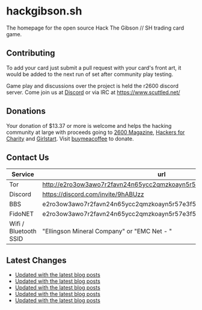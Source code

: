 # hackgibson.sh
The homepage for the open source Hack The Gibson // SH trading card game.


## Contributing

To add your card just submit a pull request with your card's front art, it would be added to the next run of set after community play testing.

Game play and discussions over the project is held the r2600 discord server. Come join us at [Discord](https://discord.com/invite/9hABUzz) or via IRC at https://www.scuttled.net/


## Donations

Your donation of $13.37 or more is welcome and helps the hacking community at large with proceeds going to [2600 Magazine](https://2600.com/), [Hackers for Charity](https://hackersforcharity.org) and [Girlstart](https://girlstart.org).  Visit [buymeacoffee](https://www.buymeacoffee.com/hackgibson.sh) to donate.


## Contact Us

Service | url
-|-
Tor | http://e2ro3ow3awo7r2favn24n65ycc2qmzkoayn5r57e3f56nvjwdcgg32ad.onion
Discord | https://discord.com/invite/9hABUzz
BBS | e2ro3ow3awo7r2favn24n65ycc2qmzkoayn5r57e3f56nvjwdcgg32ad.onion:23
FidoNET | e2ro3ow3awo7r2favn24n65ycc2qmzkoayn5r57e3f56nvjwdcgg32ad.onion:24554
Wifi / Bluetooth SSID | "Ellingson Mineral Company" or "EMC Net - <fidonet address>"

## Latest Changes
<!-- BLOG-POST-LIST:START -->
- [Updated with the latest blog posts](https://github.com/DFW2600/hackgibson.sh/commit/b201b3119221931847e0c6d7c46bab46eedc9b4f)
- [Updated with the latest blog posts](https://github.com/DFW2600/hackgibson.sh/commit/9f485d7b2f1bf1055adb574f5828421930c21668)
- [Updated with the latest blog posts](https://github.com/DFW2600/hackgibson.sh/commit/771becfaf4cad233205183f255beca53e48bc076)
- [Updated with the latest blog posts](https://github.com/DFW2600/hackgibson.sh/commit/6e6cc63b9d8eefd9a7a7fd02c4217969c1bd79ee)
- [Updated with the latest blog posts](https://github.com/DFW2600/hackgibson.sh/commit/0e733caf486b4d7d322219647146ab197c0115b5)
<!-- BLOG-POST-LIST:END -->
